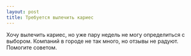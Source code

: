 ```yaml
---
layout: post 
title: Требуется вылечить кариес 
--- 
```

Хочу вылечить кариес, но уже пару недель не могу определиться с выбором. Компаний в городе не так много, но отзывы не радуют. Помогите советом.
